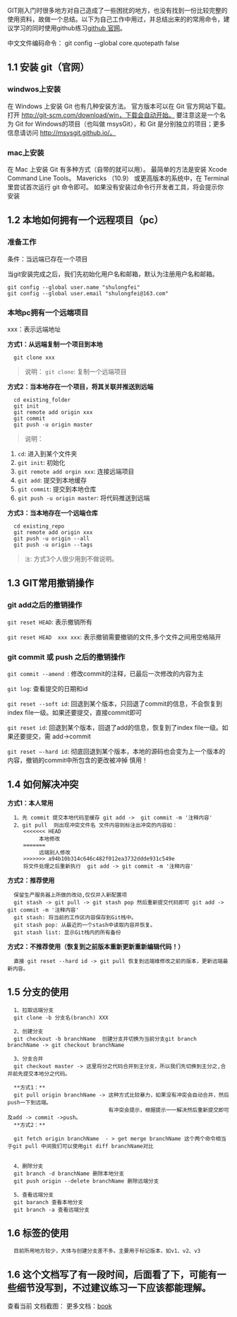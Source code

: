 GIT刚入门时很多地方对自己造成了一些困扰的地方，也没有找到一份比较完整的使用资料，故做一个总结。以下为自己工作中用过，并总结出来的的常用命令，建议学习的同时使用github练习[github 官网](https://github.com)。

中文文件编码命令： git config --global core.quotepath false

## 1.1 安装 git（官网）

### windwos上安装
在 Windows 上安装 Git 也有几种安装方法。 官方版本可以在 Git 官方网站下载。 打开 http://git-scm.com/download/win，下载会自动开始。 要注意这是一个名为 Git for Windows的项目（也叫做 msysGit），和 Git 是分别独立的项目；更多信息请访问 http://msysgit.github.io/。

### mac上安装
在 Mac 上安装 Git 有多种方式（自带的就可以用）。 最简单的方法是安装 Xcode Command Line Tools。 Mavericks （10.9） 或更高版本的系统中，在 Terminal 里尝试首次运行 git 命令即可。 如果没有安装过命令行开发者工具，将会提示你安装

## 1.2 本地如何拥有一个远程项目（pc）
### 准备工作
条件：当远端已存在一个项目

当git安装完成之后，我们先初始化用户名和邮箱，默认为注册用户名和邮箱。
```git
git config --global user.name "shulongfei"
git config --global user.email "shulongfei@163.com"
```
### 本地pc拥有一个远端项目
xxx：表示远端地址

**方式1：从远端复制一个项目到本地**
```git
  git clone xxx
```
> 说明：
`git clone`: 复制一个远端项目

**方式2：当本地存在一个项目，将其关联并推送到远端**
```git 
  cd existing_folder
  git init
  git remote add origin xxx
  git commit
  git push -u origin master
```
> 说明：
1. `cd`: 进入到某个文件夹
2. `git init`: 初始化
3. `git remote add orgin xxx`: 连接远端项目
4. `git add`: 提交到本地缓存
5. `git commit`: 提交到本地仓库
6. `git push -u origin master`: 将代码推送到远端

**方式3：当本地存在一个远端仓库**
```git
  cd existing_repo
  git remote add origin xxx
  git push -u origin --all
  git push -u origin --tags
```
> `注`: 方式3个人很少用到不做说明。

## 1.3 GIT常用撤销操作
### git add之后的撤销操作
`git reset HEAD`: 表示撤销所有

`git reset HEAD  xxx xxx`: 表示撤销需要撤销的文件,多个文件之间用空格隔开
### git commit 或 push 之后的撤销操作
`git commit --amend `: 修改commit的注释，已最后一次修改的内容为主

`git log`: 查看提交的日期和id

`git reset --soft id`: 回退到某个版本，只回退了commit的信息，不会恢复到index file一级。如果还要提交，直接commit即可

`git reset id`: 回退到某个版本，回退了add的信息，恢复到了index file一级。如果还要提交，需 add->commit

`git reset –-hard id`: 彻底回退到某个版本，本地的源码也会变为上一个版本的内容，撤销的commit中所包含的更改被冲掉 慎用！

## 1.4 如何解决冲突
**方式1：本人常用**
```
  1、先 commit 提交本地代码至缓存 git add ->  git commit -m '注释内容'
  2、git pull  则出现冲突文件名 文件内容则标注出冲突的内容如：
     <<<<<<< HEAD
          本地修改
     =======
          远端别人修改
     >>>>>>> a94b10b314c646c482f012ea3732ddde931c549e 
     将文件处理之后重新执行  git add -> git commit -m '注释内容'
```
**方式2：推荐使用**
```
  保留生产服务器上所做的改动,仅仅并入新配置项 
  git stash -> git pull -> git stash pop 然后重新提交代码即可 git add -> git commit -m '注释内容' 
  git stash: 将当前的工作区内容保存到Git栈中。
  git stash pop: 从最近的一个stash中读取内容并恢复。
  git stash list: 显示Git栈内的所有备份
```
**方式2：不推荐使用（恢复到之前版本重新更新重新编辑代码！）**
```
  直接 git reset --hard id -> git pull 恢复到远端维修改之前的版本，更新远端最新内容。
```
## 1.5 分支的使用
```
  1、拉取远端分支
  git clone -b 分支名(branch) XXX
  
  2、创建分支
  git checkout -b branchName  创建分支并切换为当前分支git branch branchName -> git checkout branchName
  
  3、分支合并
  git checkout master -> 这里将分之代码合并到主分支，所以我们先切换到主分之,合并前先提交本地分之代码。
  
  **方式1：**
  git pull origin branchName -> 这种方式比较暴力，如果没有冲突会自动合并，然后push一下到远端。
                                有冲突会提示，根据提示一一解决然后重新提交即可及add -> commit ->push。
  **方式2：**

  git fetch origin branchName  - > get merge branchName 这个两个命令相当于git pull 中间我们可以使用git diff branchName对比

  
  4、删除分支
  git branch -d branchName 删除本地分支
  git push origin --delete branchName 删除远端分支
  
  5、查看远端分支
  git baranch 查看本地分支
  git branch -a 查看远端分支    
```
## 1.6 标签的使用

```
  目前所用地方较少，大体与创建分支差不多。主要用于标记版本，如v1、v2、v3
```
## 1.6 这个文档写了有一段时间，后面看了下，可能有一些细节没写到，不过建议练习一下应该都能理解。

查看当前 文档截图：
更多文档：[book](https://github.com/shulongfe)

